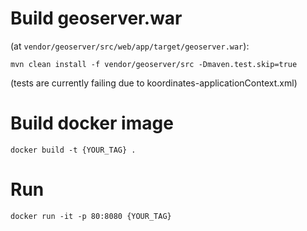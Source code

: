 # Build geoserver.war
(at `vendor/geoserver/src/web/app/target/geoserver.war`):

```shell
mvn clean install -f vendor/geoserver/src -Dmaven.test.skip=true
```

(tests are currently failing due to koordinates-applicationContext.xml)

# Build docker image

```shell
docker build -t {YOUR_TAG} .
```

# Run

```shell
docker run -it -p 80:8080 {YOUR_TAG}
```

